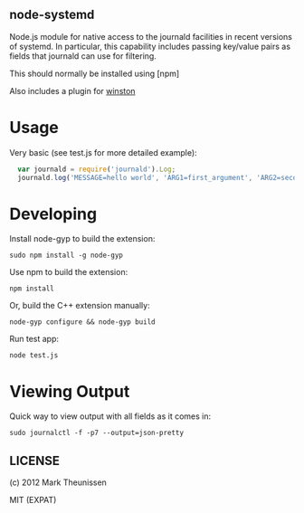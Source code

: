 node-systemd
------------

Node.js module for native access to the journald facilities in recent
versions of systemd. In particular, this capability includes passing
key/value pairs as fields that journald can use for filtering.

This should normally be installed using [npm]

Also includes a plugin for [winston][0]

Usage
=====

Very basic (see test.js for more detailed example):

``` js
  var journald = require('journald').Log;
  journald.log('MESSAGE=hello world', 'ARG1=first_argument', 'ARG2=second_argument');
```

Developing
==========

Install node-gyp to build the extension:

    sudo npm install -g node-gyp

Use npm to build the extension:

    npm install

Or, build the C++ extension manually:

    node-gyp configure && node-gyp build

Run test app:

    node test.js

Viewing Output
==============

Quick way to view output with all fields as it comes in:

    sudo journalctl -f -p7 --output=json-pretty

[0]: https://github.com/flatiron/winston
[1]: https://www.npmjs.org/package/journald

LICENSE
-------

(c) 2012 Mark Theunissen

MIT (EXPAT)
